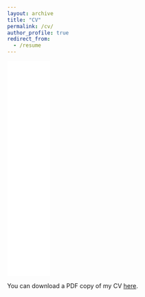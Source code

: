```yaml
---
layout: archive
title: "CV"
permalink: /cv/
author_profile: true
redirect_from:
  - /resume
---
```


<iframe src="/files/FutingZou_CV.pdf" width="100" height="500" frameborder="no" border="0" marginwidth="0" marginheight="0"></iframe>

You can download a PDF copy of my CV [here](/files/FutingZou_CV.pdf).
